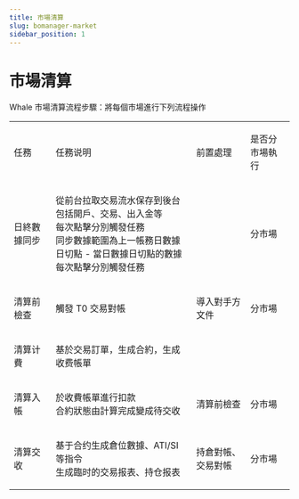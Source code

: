 ```yaml
---
title: 市場清算
slug: bomanager-market
sidebar_position: 1
---
```



# 市場清算

Whale 市場清算流程步驟：將每個市場進行下列流程操作

<table>
<colgroup>
<col width="124"/>
<col width="468"/>
<col width="153"/>
<col width="131"/>
</colgroup>
<tbody>
<tr>
<td><p>任務</p></td><td><p>任務说明</p></td><td><p>前置處理</p></td><td><p>是否分市場執行</p></td></tr>
<tr>
<td><p>日終數據同步</p></td><td><p>從前台拉取交易流水保存到後台<br/>包括開戶、交易、出入金等<br/>每次點擊分別觸發任務<br/>同步數據範圍為上一帳務日數據日切點 - 當日數據日切點的數據<br/>每次點擊分別觸發任務</p></td><td></td><td><p>分市場</p></td></tr>
<tr>
<td><p>清算前檢查</p></td><td><p>觸發 T0 交易對帳</p></td><td><p>導入對手方文件</p></td><td><p>分市場</p></td></tr>
<tr>
<td><p>清算计費</p></td><td><p>基於交易訂單，生成合約，生成收费帳單</p></td><td></td><td></td></tr>
<tr>
<td><p>清算入帳</p></td><td><p>於收費帳單進行扣款<br/>合約狀態由計算完成變成待交收</p></td><td><p>清算前檢查</p></td><td><p>分市場</p></td></tr>
<tr>
<td><p>清算交收</p></td><td><p>基于合约生成倉位數據、ATI/SI 等指令<br/>生成臨时的交易报表、持仓报表</p></td><td><p>持倉對帳、交易對帳</p></td><td><p>分市場</p></td></tr>
</tbody>
</table>

